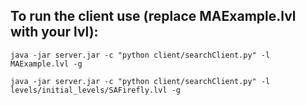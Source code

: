 ## To run the client use (replace MAExample.lvl with your lvl):

```
java -jar server.jar -c "python client/searchClient.py" -l MAExample.lvl -g
```
```
java -jar server.jar -c "python client/searchClient.py" -l levels/initial_levels/SAFirefly.lvl -g
```